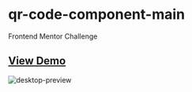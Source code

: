 # qr-code-component-main
Frontend Mentor Challenge

## <a href="https://mostafa-zewail77.github.io/qr-code-component-main/" target="_blank">View Demo</a>

![desktop-preview](https://user-images.githubusercontent.com/104537380/225340901-dea8d2c4-01e5-4bf2-a303-0780008debad.jpg)

